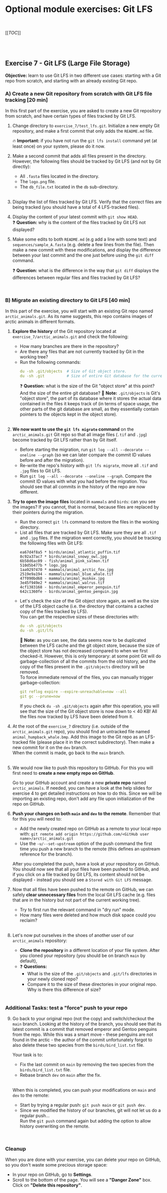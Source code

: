 # Optional module exercises: Git LFS

<br>

[[_TOC_]]

<br>
<br>

## Exercise 7 - Git LFS (Large File Storage)
**Objective:** learn to use Git LFS in two different use cases: starting with
a Git repo from scratch, and starting with an already existing Git repo.

### A) Create a new Git repository from scratch with Git LFS file tracking [20 min]
In this first part of the exercise, you are asked to create a new Git
repository from scratch, and have certain types of files tracked by Git LFS.

1. Change directory to `exercise_7/test_lfs.git`. Initialize a new empty Git
   repository, and make a first commit that only adds the `README.md` file.

   :fire:
   **Important:** if you have not run the `git lfs install` command yet (at
   least once) on your system, please do it now.

2. Make a second commit that adds all files present in the directory. However,
   the following files should be tracked by Git LFS (and not by Git directly):
    * All `.fasta` files located in the directory.
    * The `logo.png` file.
    * The `db_file.txt` located in the `db` sub-directory.
   <br>

3. Display the list of files tracked by Git LFS. Verify that the correct files
   are being tracked (you should have a total of 4 LFS-tracked files).

4. Display the content of your latest commit with `git show HEAD`.  
   :question:
   **Question:** why is the content of the files tracked by Git LFS not
   displayed?

5. Make some edits to both `README.md` (e.g add a line with some text) and
   `sequences/sample_A.fasta` (e.g. delete a few lines from the file). Then
   make a new commit with these modifications, and display the difference
   between your last commit and the one just before using the `git diff`
   command.

   :question:
   **Question:** what is the difference in the way that `git diff` displays the
   differences between regular files and files tracked by Git LFS?

<br>

### B) Migrate an existing directory to Git LFS [40 min]
In this part of the exercise, you will start with an existing Git repo named
`arctic_animals.git`. As its name suggests, this repo contains images of arctic
animals in different formats.

1. **Explore the history** of the Git repository located at
   `exercise_7/arctic_animals.git` and check the following:
    * How many branches are there in the repository?
    * Are there any files that are not currently tracked by Git in the
      working tree?
    * Run the following commands:
        ```yaml
        du -sh .git/objects  # Size of Git object store.
        du -sh .git          # Size of entire Git database for the current repo.
        ```
      :question:
      **Question:** what is the size of the Git "object store" at this point?
      And the size of the entire git database?
      :pushpin:
      **Note:** `.git/objects` is Git's "object store", the part of its
      database where it stores the actual data contained in the files it keeps
      track of (in terms of space usage, the other parts of the git database
      are small, as they essentially contain pointers to the objects kept in
      the object store).
   <br>

2. **We now want to use the `git lfs migrate` command** on the
   `arctic_animals.git` Git repo so that all image files (`.tif` and `.jpg`)
   become tracked by Git LFS rather than by Git itself.
    * Before starting the migration, run `git log --all --decorate --oneline --graph`
      (so we can later compare the commit ID values before and after the migration).
    * Re-write the repo's history with `git lfs migrate`, move all `.tif` and
      `.jpg` files to Git LFS.
    * Run `git log --all --decorate --oneline --graph`. Compare the commit ID
      values with what you had before the migration. You should see that all
      commits in the history of the repo are now different.

3. **Try to open the image files** located in `mammals` and `birds`: can you
   see the images? If you cannot, that is normal, because files are replaced by
   their pointers during the migration.
    * Run the correct `git lfs` command to restore the files in the working
      directory.
    * List all files that are tracked by Git LFS. Make sure they are all `.tif`
      and `.jpg` files. If the migration went correctly, you should be tracking
      the following files with Git LFS:
        ```
        ea67d4f8a5 * birds/animal_atlantic_puffin.tif
        8c92a37ac7 * birds/animal_snowy_owl.jpg
        6b58d6ac09 - fish/animal_pink_salmon.tif
        510d5b477b * logo.jpg
        1aa9297470 * mammals/animal_arctic_fox.jpg
        2519e9a194 - mammals/animal_blue_whale.tif
        47f090bd68 - mammals/animal_muskox.jpg
        3e45f949e2 * mammals/animal_walrus.tif
        4cf1383168 - birds/animal_emperor_penguin.tif
        642c1360fe - birds/animal_gentoo_penguin.jpg
        ```
    * Let's check the size of the Git object store again, as well as the size
      of the LFS object cache (i.e. the directory that contains a cached copy
      of the files tracked by LFS).  
      You can get the respective sizes of these directories with:
      ```yaml
      du -sh .git/objects
      du -sh .git/lfs
      ```
      :pushpin:
      **Note:** as you can see, the data seems now to be duplicated between the
      LFS cache and the git object store, because the size of the object store
      has not decreased compared to when we first checked-it. However, this is
      only temporary: at some point Git will do garbage-collection of all the
      commits from the old history, and the copy of the files present in the
      `.git/objects` directory will be removed.  
      To force immediate removal of the files, you can manually trigger
      garbage-collection:
       ```yaml
       git reflog expire --expire-unreachable=now --all
       git gc --prune=now
       ```
      If you check `du -sh .git/objects` again after this operation, you will
      see that the size of the Git object store is now down to < 40 KB! All the
      files now tracked by LFS have been deleted from it.

4. At the root of the `exercise_7` directory (i.e. outside of the
   `arctic_animals.git` repo), you should find an untracked file named
   `animal_humpback_whale.bmp`. Add this image to the Git repo as an
   LFS-tracked file (please place it in the correct subdirectory). Then make a
   new commit for it on the `dev` branch.  
   When the commit is made, go back to the `main` branch.  
   <br>

5. We would now like to push this repository to GitHub. For this you will first
   need to **create a new empty repo on GitHub**.

   Go to your GitHub account and create a new **private repo** named
   `arctic_animals`. If needed, you can have a look at the help slides for
   exercise 4 to get detailed instructions on how to do this. Since we will be
   importing an existing repo, don't add any file upon initialization of the
   repo on GitHub.

6. **Push your changes on both `main` and `dev` to the remote**. Remember that
   for this you will need to:
    * Add the newly created repo on GitHub as a remote to your local repo with:
      `git remote add origin https://github.com/<GitHub user name>/arctic_animals.git`
    * Use the `-u/--set-upstream` option of the push command the first time you
      push a new branch to the remote (this defines an upstream reference for
      the branch).

   After you completed the push, have a look at your repository on GitHub. You
   should now see that all your files have been pushed to GitHub, and if you
   click on a file tracked by Git LFS, its content should not be displayed -
   instead you should see a `Stored with Git LFS` message.
   <br>

7. Now that all files have been pushed to the remote on GitHub, we can safely
   **clear unnecessary files** from the local Git LFS cache (e.g. files that
   are in the history but not part of the current working tree).
    * Try to first run the relevant command in "dry run" mode.
    * How many files were deleted and how much disk space could you reclaim?  
   <br>

8. Let's now put ourselves in the shoes of another user of our `arctic_animals`
   repository:
    * **Clone the repository** in a different location of your file system.
      After you cloned your repository (you should be on branch `main` by default),
    * :question:
      **Questions:**
       * What is the size of the `.git/objects` and `.git/lfs` directories in
         your newly cloned repo?
       * Compare it to the size of these directories in your original repo.  
         Why is there this difference of size?  
   <br>


### Additional Tasks: test a "force" push to your repo

9. Go back to your original repo (not the copy) and switch/checkout the `main`
   branch. Looking at the history of the branch, you should see that its latest
   commit is a commit that removed emperor and Gentoo penguins from the repo.
   While this was a smart move - these penguins are not found in the arctic -
   the author of the commit unfortunately forgot to also delete these two
   species from the `birds/bird_list.txt` file.  

   Your task is to:
    * Fix the last commit on `main` by removing the two species from the
      `birds/bird_list.txt` file.
    * Rebase branch `dev` on `main` after the fix.  
   <br>

   When this is completed, you can push your modifications on `main` and `dev`
   to the remote:
    * Start by trying a regular push: `git push main` or `git push dev`.
    * Since we modified the history of our branches, git will not let us do a
      regular push...  
      Run the `git push` command again but adding the option to allow history
      overwriting on the remote.

<br>

### Cleanup
When you are done with your exercise, you can delete your repo on GitHub, so
you don't waste some precious storage space:
 * In your repo on GitHub, go to **Settings**.
 * Scroll to the bottom of the page. You will see a **"Danger Zone"** box.
   Click on **"Delete this repository"**.


<br>
<br>
<br>
